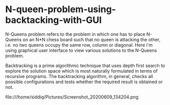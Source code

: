 # N-queen-problem-using-backtacking-with-GUI
N-Queens problem refers to the problem in which one has to place N-Queens on an N*N chess board such that no queen is attacking the other, i.e. no two queens occupy the same  row, column or  diagonal. Here i'm using graphical user interface  to  view various solutions to the N-Queens problem.

Backtracking is a prime algorithmic technique that uses depth first search to explore the solution space which is most naturally formulated in terms of recursive programs.  The backtracking algorithm, in general, checks all possible configurations and tests whether the required result is obtained or not.

file:///home/siddiq/Pictures/Screenshot_20200609_134204.png
